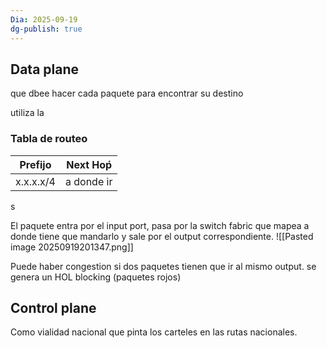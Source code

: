 ```yaml
---
Dia: 2025-09-19
dg-publish: true
---
```


## Data plane
que dbee hacer cada paquete para encontrar su destino

utiliza la
### Tabla de routeo 

| Prefijo   | Next Hoṕ   |
| --------- | ---------- |
| x.x.x.x/4 | a donde ir |
s

El paquete entra por el input port, pasa por la switch fabric que mapea a donde tiene que mandarlo y sale por el output correspondiente.
![[Pasted image 20250919201347.png]]

Puede haber congestion si dos paquetes tienen que ir al mismo output. se genera un HOL blocking (paquetes rojos)

## Control plane 
Como vialidad nacional que pinta los carteles en las rutas nacionales.